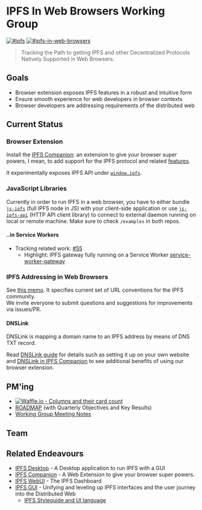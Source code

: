 # IPFS In Web Browsers Working Group
[![#ipfs](https://img.shields.io/badge/irc-%23ipfs-brightgreen.svg)](https://webchat.freenode.net/?channels=ipfs) [![#ipfs-in-web-browsers](https://img.shields.io/badge/irc-%23ipfs--in--web--browsers-brightgreen.svg)](https://webchat.freenode.net/?channels=ipfs-in-web-browsers)

> Tracking the Path to getting IPFS and other Decentralized Protocols Natively Supported in Web Browsers.

## Goals

- Browser extension exposes IPFS features in a robust and intuitive form
- Ensure smooth experience for web developers in browser contexts
- Browser developers are addressing requirements of the distributed web

## Current Status

### Browser Extension

Install the [IPFS Companion](https://github.com/ipfs-shipyard/ipfs-companion#ipfs-companion): an extension to give your browser super powers, I mean, to add support for the IPFS protocol and related [features](https://github.com/ipfs-shipyard/ipfs-companion#features).

It experimentally exposes IPFS API under [`window.ipfs`](https://github.com/ipfs-shipyard/ipfs-companion/blob/master/docs/window.ipfs.md#notes-on-exposing-ipfs-api-as-windowipfs).

### JavaScript Libraries
Currently in order to run IPFS in a web browser, you have to either bundle [`js-ipfs`](https://github.com/ipfs/js-ipfs) (full IPFS node in JS) with your client-side application
or use [`js-ipfs-api`](https://github.com/ipfs/js-ipfs-api) (HTTP API client library) to connect to external daemon running on local or remote machine. Make sure to check `/examples` in both repos.

#### ..in Service Workers

- Tracking related work: [#55](https://github.com/ipfs/in-web-browsers/issues/55)
  - Highlight: IPFS gateway fully running on a Service Worker [service-worker-gateway](https://github.com/ipfs-shipyard/service-worker-gateway)

### IPFS Addressing in Web Browsers

See  [this memo](ADDRESSING.md). It specifies current set of URL conventions for the IPFS community.    
We invite everyone to submit questions and suggestions for improvements via issues/PR.

#### DNSLink

DNSLink is mapping a domain name to an IPFS address by means of DNS TXT record. 

Read [DNSLink guide](https://docs.ipfs.io/guides/concepts/dnslink/) for details such as setting it up on your own website and [DNSLink in IPFS Companion](https://github.com/ipfs-shipyard/ipfs-companion/blob/master/docs/dnslink.md) to see additional benefits of using our browser extension.

## PM'ing

 - [![Waffle.io - Columns and their card count](https://badge.waffle.io/ipfs/in-web-browsers.svg?columns=all)](https://waffle.io/ipfs/in-web-browsers)
- [ROADMAP](ROADMAP.md) (with Quarterly Objectives and Key Results)
- [Working Group Meeting Notes](https://github.com/ipfs/in-web-browsers/tree/master/meeting-notes)

## Team



## Related Endeavours

- [IPFS Desktop](https://github.com/ipfs-shipyard/ipfs-desktop) - A Desktop application to run IPFS with a GUI
- [IPFS Companion](https://github.com/ipfs-shipyard/ipfs-companion) - A Web Extension to give your browser super powers.
- [IPFS WebUI](https://github.com/ipfs-shipyard/ipfs-webui) - The IPFS Dashboard
- [IPFS GUI](https://github.com/ipfs-shipyard/pm-ipfs-gui) - Unifying and leveling up IPFS interfaces and the user journey into the Distributed Web
  - [IPFS Styleguide and UI language](https://github.com/ipfs-shipyard/ipfs-ui-style-guide)

